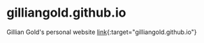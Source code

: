 # gilliangold.github.io
Gillian Gold's personal website
[link](url){:target="gilliangold.github.io"}
